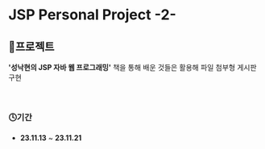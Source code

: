 # JSP Personal Project -2-

## 💾프로젝트

**'성낙현의 JSP 자바 웹 프로그래밍'** 책을 통해 배운 것들은 활용해 파일 첨부형 게시판 구현
<br><br><br>

### 🕓기간

- **23.11.13** ~ **23.11.21** <br><br><br>


